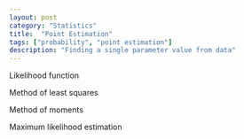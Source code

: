 ```yaml
---
layout: post
category: "Statistics"
title:  "Point Estimation"
tags: ["probability", "point estimation"]
description: "Finding a single parameter value from data"
---
```


Likelihood function

Method of least squares

Method of moments

Maximum likelihood estimation

